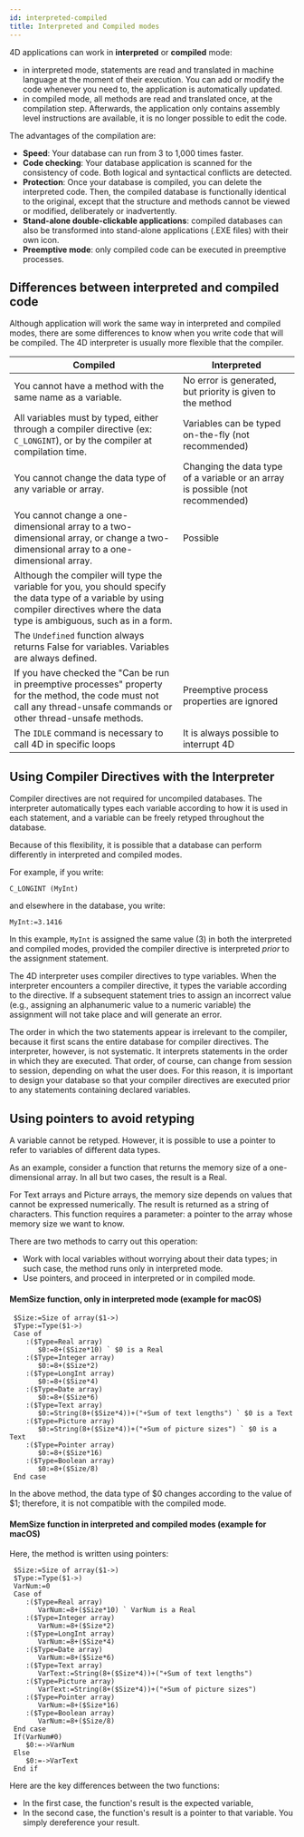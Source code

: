 ```yaml
---
id: interpreted-compiled
title: Interpreted and Compiled modes
---
```


4D applications can work in **interpreted** or **compiled** mode:

- in interpreted mode, statements are read and translated in machine language at the moment of their execution. You can add or modify the code whenever you need to, the application is automatically updated.
- in compiled mode, all methods are read and translated once, at the compilation step. Afterwards, the application only contains assembly level instructions are available, it is no longer possible to edit the code.   

The advantages of the compilation are:

- **Speed**: Your database can run from 3 to 1,000 times faster.
- **Code checking**: Your database application is scanned for the consistency of code. Both logical and syntactical conflicts are detected.
- **Protection**: Once your database is compiled, you can delete the interpreted code. Then, the compiled database is functionally identical to the original, except that the structure and methods cannot be viewed or modified, deliberately or inadvertently.
- **Stand-alone double-clickable applications**: compiled databases can also be transformed into stand-alone applications (.EXE files) with their own icon.
- **Preemptive mode**: only compiled code can be executed in preemptive processes. 

## Differences between interpreted and compiled code
Although application will work the same way in interpreted and compiled modes, there are some differences to know when you write code that will be compiled. The 4D interpreter is usually more flexible that the compiler. 

|Compiled|Interpreted|
|---|---|
|You cannot have a method with the same name as a variable.|No error is generated, but priority is given to the method|
|All variables must by typed, either through a compiler directive (ex: `C_LONGINT`), or by the compiler at compilation time.|Variables can be typed on-the-fly (not recommended)|
|You cannot change the data type of any variable or array.|Changing the data type of a variable or an array is possible (not recommended)|
|You cannot change a one-dimensional array to a two-dimensional array, or change a two-dimensional array to a one-dimensional array.|Possible|
|Although the compiler will type the variable for you, you should specify the data type of a variable by using compiler directives where the data type is ambiguous, such as in a form.||
|The `Undefined` function always returns False for variables. Variables are always defined.||
|If you have checked the "Can be run in preemptive processes" property for the method, the code must not call any thread-unsafe commands or other thread-unsafe methods.|Preemptive process properties are ignored|
|The `IDLE` command is necessary to call 4D in specific loops|It is always possible to interrupt 4D|

## Using Compiler Directives with the Interpreter

Compiler directives are not required for uncompiled databases. The interpreter automatically types each variable according to how it is used in each statement, and a variable can be freely retyped throughout the database.

Because of this flexibility, it is possible that a database can perform differently in interpreted and compiled modes. 

For example, if you write:

```
C_LONGINT (MyInt)
```

and elsewhere in the database, you write:
```
MyInt:=3.1416
```

In this example, `MyInt` is assigned the same value (3) in both the interpreted and compiled modes, provided the compiler directive is interpreted *prior* to the assignment statement.

The 4D interpreter uses compiler directives to type variables. When the interpreter encounters a compiler directive, it types the variable according to the directive. If a subsequent statement tries to assign an incorrect value (e.g., assigning an alphanumeric value to a numeric variable) the assignment will not take place and will generate an error.

The order in which the two statements appear is irrelevant to the compiler, because it first scans the entire database for compiler directives. The interpreter, however, is not systematic. It interprets statements in the order in which they are executed. That order, of course, can change from session to session, depending on what the user does. For this reason, it is important to design your database so that your compiler directives are executed prior to any statements containing declared variables.


## Using pointers to avoid retyping

A variable cannot be retyped. However, it is possible to use a pointer to refer to variables of different data types.

As an example, consider a function that returns the memory size of a one-dimensional array. In all but two cases, the result is a Real. 

For Text arrays and Picture arrays, the memory size depends on values that cannot be expressed numerically. The result is returned as a string of characters. This function requires a parameter: a pointer to the array whose memory size we want to know.

There are two methods to carry out this operation:

- Work with local variables without worrying about their data types; in such case, the method runs only in interpreted mode.
- Use pointers, and proceed in interpreted or in compiled mode. 

#### MemSize function, only in interpreted mode (example for macOS)

```
 $Size:=Size of array($1->)
 $Type:=Type($1->)
 Case of
    :($Type=Real array)
       $0:=8+($Size*10) ` $0 is a Real
    :($Type=Integer array)
       $0:=8+($Size*2)
    :($Type=LongInt array)
       $0:=8+($Size*4)
    :($Type=Date array)
       $0:=8+($Size*6)
    :($Type=Text array)
       $0:=String(8+($Size*4))+("+Sum of text lengths") ` $0 is a Text
    :($Type=Picture array)
       $0:=String(8+($Size*4))+("+Sum of picture sizes") ` $0 is a Text
    :($Type=Pointer array)
       $0:=8+($Size*16)
    :($Type=Boolean array)
       $0:=8+($Size/8)
 End case
```
In the above method, the data type of $0 changes according to the value of $1; therefore, it is not compatible with the compiled mode.

#### MemSize function in interpreted and compiled modes (example for macOS)

Here, the method is written using pointers:
```
 $Size:=Size of array($1->)
 $Type:=Type($1->)
 VarNum:=0
 Case of
    :($Type=Real array)
       VarNum:=8+($Size*10) ` VarNum is a Real
    :($Type=Integer array)
       VarNum:=8+($Size*2)
    :($Type=LongInt array)
       VarNum:=8+($Size*4)
    :($Type=Date array)
       VarNum:=8+($Size*6)
    :($Type=Text array)
       VarText:=String(8+($Size*4))+("+Sum of text lengths")
    :($Type=Picture array)
       VarText:=String(8+($Size*4))+("+Sum of picture sizes")
    :($Type=Pointer array)
       VarNum:=8+($Size*16)
    :($Type=Boolean array)
       VarNum:=8+($Size/8)
 End case
 If(VarNum#0)
    $0:=->VarNum
 Else
    $0:=->VarText
 End if
```

Here are the key differences between the two functions:

- In the first case, the function's result is the expected variable,
- In the second case, the function's result is a pointer to that variable. You simply dereference your result.
